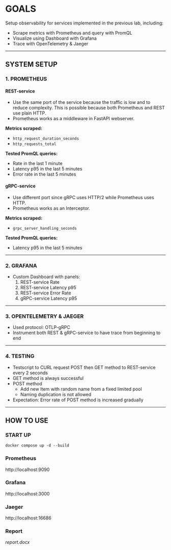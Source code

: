 # GOALS

Setup observability for services implemented in the previous lab, including:

- Scrape metrics with Prometheus and query with PromQL  
- Visualize using Dashboard with Grafana  
- Trace with OpenTelemetry & Jaeger  

---

## SYSTEM SETUP

### 1. PROMETHEUS

#### REST-service

- Use the same port of the service because the traffic is low and to reduce complexity. This is possible because both Prometheus and REST use plain HTTP.
- Prometheus works as a middleware in FastAPI webserver.

**Metrics scraped:**
- `http_request_duration_seconds`
- `http_requests_total`

**Tested PromQL queries:**
- Rate in the last 1 minute
- Latency p95 in the last 5 minutes
- Error rate in the last 5 minutes

#### gRPC-service

- Use different port since gRPC uses HTTP/2 while Prometheus uses HTTP.
- Prometheus works as an Interceptor.

**Metrics scraped:**
- `grpc_server_handling_seconds`

**Tested PromQL queries:**
- Latency p95 in the last 5 minutes

---

### 2. GRAFANA

- Custom Dashboard with panels:
  1. REST-service Rate
  2. REST-service Latency p95
  3. REST-service Error Rate
  4. gRPC-service Latency p95

---

### 3. OPENTELEMETRY & JAEGER

- Used protocol: OTLP-gRPC
- Instrument both REST & gRPC-service to have trace from beginning to end

---

### 4. TESTING

- Testscript to CURL request POST then GET method to REST-service every 2 seconds
- GET method is always successful
- POST method
  - Add new Item with random name from a fixed limited pool
  - Naming duplication is not allowed
- Expectation: Error rate of POST method is increased gradually

---

## HOW TO USE
### START UP
`docker compose up -d --build`
### Prometheus
http://localhost:9090
### Grafana
http://localhost:3000
### Jaeger
http://localhost:16686
### Report
*report.docx*
